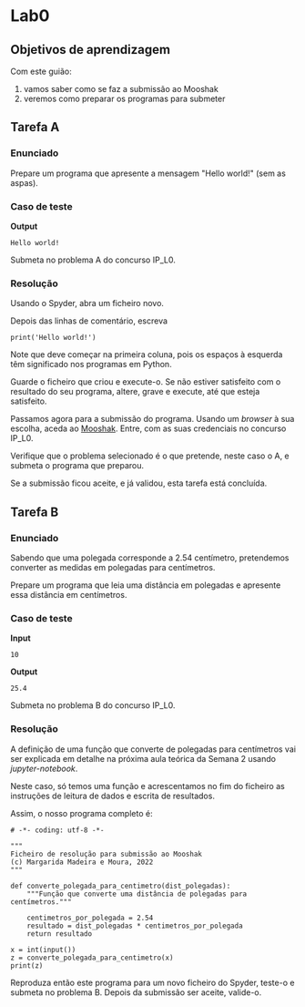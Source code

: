 # Lab0

## Objetivos de aprendizagem

Com este guião:

1. vamos saber como se faz a submissão ao Mooshak
1. veremos como preparar os programas para submeter


## Tarefa A

### Enunciado
Prepare um programa que apresente a mensagem "Hello world!" (sem as aspas).

### Caso de teste


**Output**

```
Hello world!
```

Submeta no problema A do concurso IP_L0.


### Resolução

Usando o Spyder, abra um ficheiro novo.

Depois das linhas de comentário, escreva
    
```
print('Hello world!')
```

Note que deve começar na primeira coluna, pois os espaços à esquerda têm significado nos programas em Python.

Guarde o ficheiro que criou e execute-o. Se não estiver satisfeito com o resultado do seu programa, altere, grave e execute, até que esteja satisfeito.

Passamos agora para a submissão do programa. Usando um *browser* à sua escolha, aceda ao [Mooshak](http://deei-mooshak.ualg.pt/~mmadeira). Entre, com as suas credenciais no concurso IP_L0.

Verifique que o problema selecionado é o que pretende, neste caso o A, e submeta o programa que preparou. 

Se a submissão ficou aceite, e já validou, esta tarefa está concluída.

## Tarefa B

### Enunciado

Sabendo que uma polegada corresponde a 2.54 centímetro, pretendemos converter as medidas em polegadas para centímetros.

Prepare um programa que leia uma distância em polegadas e apresente essa distância em centímetros.

### Caso de teste

**Input**

```
10
```

**Output**

```
25.4
```

Submeta no problema B do concurso IP_L0.



### Resolução

A definição de uma função que converte de polegadas para centímetros vai ser explicada em detalhe na próxima aula teórica da Semana 2 usando *jupyter-notebook*.

Neste caso, só temos uma função e acrescentamos no fim do ficheiro as instruções de leitura de dados e escrita de resultados.

Assim, o nosso programa completo é:

```
# -*- coding: utf-8 -*-

"""
Ficheiro de resolução para submissão ao Mooshak
(c) Margarida Madeira e Moura, 2022
"""

def converte_polegada_para_centimetro(dist_polegadas):
    """Função que converte uma distância de polegadas para centímetros."""

    centimetros_por_polegada = 2.54
    resultado = dist_polegadas * centimetros_por_polegada
    return resultado 

x = int(input())
z = converte_polegada_para_centimetro(x)
print(z)
```

Reproduza então este programa para um novo ficheiro do Spyder, teste-o e submeta no problema B.
Depois da submissão ser aceite, valide-o.
